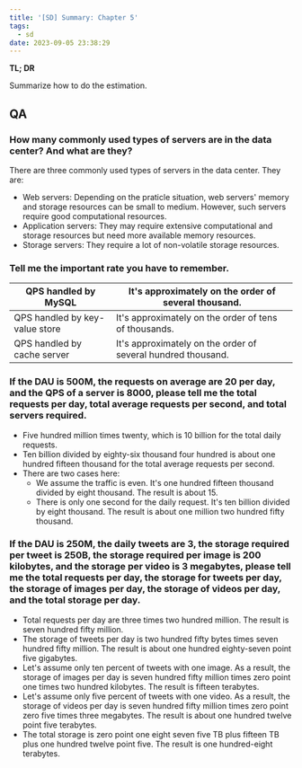 ```yaml
---
title: '[SD] Summary: Chapter 5'
tags:
  - sd
date: 2023-09-05 23:38:29
---
```





**TL; DR**



Summarize how to do the estimation.



<!--more-->



## QA



### How many commonly used types of servers are in the data center? And what are they?



There are three commonly used types of servers in the data center. They are:



+ Web servers: Depending on the praticle situation, web servers' memory and storage resources can be small to medium. However, such servers require good computational resources.
+ Application servers: They may require extensive computational and storage resources but need more available memory resources.
+ Storage servers: They require a lot of non-volatile storage resources.



### Tell me the important rate you have to remember.



| QPS handled by MySQL           | It's approximately on the order of several thousand.         |
| ------------------------------ | ------------------------------------------------------------ |
| QPS handled by key-value store | It's approximately on the order of tens of thousands.        |
| QPS handled by cache server    | It's approximately on the order of several hundred thousand. |



### If the DAU is 500M, the requests on average are 20 per day, and the QPS of a server is 8000, please tell me the total requests per day, total average requests per second, and total servers required.



+ Five hundred million times twenty, which is 10 billion for the total daily requests.
+ Ten billion divided by eighty-six thousand four hundred is about one hundred fifteen thousand for the total average requests per second.
+ There are two cases here:
  + We assume the traffic is even. It's one hundred fifteen thousand divided by eight thousand. The result is about 15. 
  + There is only one second for the daily request. It's ten billion divided by eight thousand. The result is about one million two hundred fifty thousand.



### If the DAU is 250M, the daily tweets are 3, the storage required per tweet is 250B, the storage required per image is 200 kilobytes, and the storage per video is 3 megabytes, please tell me the total requests per day, the storage for tweets per day, the storage of images per day, the storage of videos per day, and the total storage per day.



+ Total requests per day are three times two hundred million. The result is seven hundred fifty million.
+ The storage of tweets per day is two hundred fifty bytes times seven hundred fifty million. The result is about one hundred eighty-seven point five gigabytes.
+ Let's assume only ten percent of tweets with one image. As a result, the storage of images per day is seven hundred fifty million times zero point one times two hundred kilobytes. The result is fifteen terabytes.
+ Let's assume only five percent of tweets with one video. As a result, the storage of videos per day is seven hundred fifty million times zero point zero five times three megabytes. The result is about one hundred twelve point five terabytes.
+ The total storage is zero point one eight seven five TB plus fifteen TB plus one hundred twelve point five. The result is one hundred-eight terabytes.

















